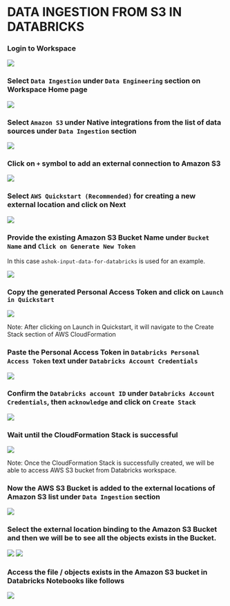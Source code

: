 # DATA INGESTION FROM S3 IN DATABRICKS

### Login to Workspace

<img src="../Screenshots/S3DatabricksIntegration/0DatabricksWorkspaceLogin.png">

### Select `Data Ingestion` under `Data Engineering` section on Workspace Home page

<img src="../Screenshots/S3DatabricksIntegration/1DataIngestion.png">

### Select `Amazon S3` under Native integrations from the list of data sources under `Data Ingestion` section

<img src="../Screenshots/S3DatabricksIntegration/2SelectS3.png">

### Click on `+` symbol to add an external connection to Amazon S3

<img src="../Screenshots/S3DatabricksIntegration/3AddS3ExternalConnection.png">

### Select `AWS Quickstart (Recommended)` for creating a new external location and click on Next

<img src="../Screenshots/S3DatabricksIntegration/4AddS3ExternalConnectionQuickstart.png">

### Provide the existing Amazon S3 Bucket Name under `Bucket Name` and `Click on Generate New Token`

In this case `ashok-input-data-for-databricks` is used for an example.

<img src="../Screenshots/S3DatabricksIntegration/5S3BucketNameAndToken1.png">

### Copy the generated Personal Access Token and click on `Launch in Quickstart`

<img src="../Screenshots/S3DatabricksIntegration/5S3BucketNameAndToken2.png">

Note: After clicking on Launch in Quickstart, it will navigate to the Create Stack section of AWS CloudFormation 

### Paste the Personal Access Token in `Databricks Personal Access Token` text under `Databricks Account Credentials`

<img src="../Screenshots/S3DatabricksIntegration/6CloudFormationStack1.png">

### Confirm the `Databricks account ID` under `Databricks Account Credentials`, then `acknowledge` and click on `Create Stack`

<img src="../Screenshots/S3DatabricksIntegration/6CloudFormationStack2.png">

### Wait until the CloudFormation Stack is successful

<img src="../Screenshots/S3DatabricksIntegration/6CloudFormationStack3.png">

Note: Once the CloudFormation Stack is successfully created, we will be able to access AWS S3 bucket from Databricks workspace.

### Now the AWS S3 Bucket is added to the external locations of Amazon S3 list under `Data Ingestion` section

<img src="../Screenshots/S3DatabricksIntegration/7SelectS3Bucket.png">

### Select the external location binding to the Amazon S3 Bucket and then we will be to see all the objects exists in the Bucket. 

<img src="../Screenshots/S3DatabricksIntegration/8ListS3Bucket.png">

<img src="../Screenshots/S3DatabricksIntegration/8ListS3Bucket2.png">

### Access the file / objects exists in the Amazon S3 bucket in Databricks Notebooks like follows

<img src="../Screenshots/S3DatabricksIntegration/9AccessS3FilesFromDatabricksNotebook.png">
